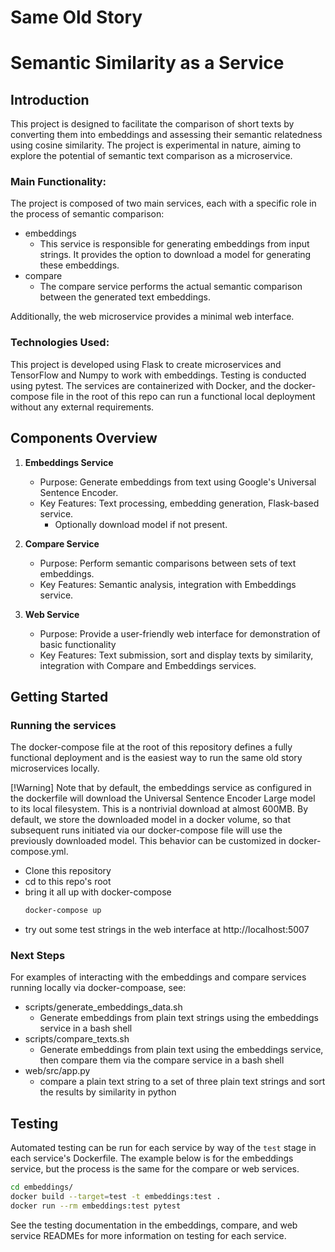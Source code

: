 # Same Old Story 
# Semantic Similarity as a Service

## Introduction
This project is designed to facilitate the comparison of short texts by converting them into embeddings and assessing their semantic relatedness using cosine similarity. The project is experimental in nature, aiming to explore the potential of semantic text comparison as a microservice.

### Main Functionality:
The project is composed of two main services, each with a specific role in the process of semantic comparison:

- embeddings
    * This service is responsible for generating embeddings from input strings. It provides the option to download a model for generating these embeddings.
- compare
    * The compare service performs the actual semantic comparison between the generated text embeddings.

Additionally, the web microservice provides a minimal web interface.

### Technologies Used:
This project is developed using Flask to create microservices and TensorFlow and Numpy to work with embeddings. Testing is conducted using pytest. The services are containerized with Docker, and the docker-compose file in the root of this repo can run a functional local deployment without any external requirements.

## Components Overview
1. **Embeddings Service**
   - Purpose: Generate embeddings from text using Google's Universal Sentence Encoder.
   - Key Features: Text processing, embedding generation, Flask-based service.
     - Optionally download model if not present.

2. **Compare Service**
   - Purpose: Perform semantic comparisons between sets of text embeddings.
   - Key Features: Semantic analysis, integration with Embeddings service.

3. **Web Service**
   - Purpose: Provide a user-friendly web interface for demonstration of basic functionality
   - Key Features: Text submission, sort and display texts by similarity, integration with Compare and Embeddings services.


## Getting Started

### Running the services

The docker-compose file at the root of this repository defines a fully functional deployment and is the easiest way to run the same old story microservices locally.

[!Warning] Note that by default, the embeddings service as configured in the dockerfile will download the Universal Sentence Encoder Large model to its local filesystem. This is a nontrivial download at almost 600MB. By default, we store the downloaded model in a docker volume, so that subsequent runs initiated via our docker-compose file will use the previously downloaded model. This behavior can be customized in docker-compose.yml.

- Clone this repository
- cd to this repo's root
- bring it all up with docker-compose
  ```bash
  docker-compose up
  ```
- try out some test strings in the web interface at http://localhost:5007

### Next Steps

For examples of interacting with the embeddings and compare services running locally via docker-compoase, see:

* scripts/generate_embeddings_data.sh
  - Generate embeddings from plain text strings using the embeddings service in a bash shell
* scripts/compare_texts.sh
  - Generate embeddings from plain text using the embeddings service, then compare them via the compare service in a bash shell
* web/src/app.py
  - compare a plain text string to a set of three plain text strings and sort the results by similarity in python

## Testing

Automated testing can be run for each service by way of the `test` stage in each service's Dockerfile. The example below is for the embeddings service, but the process is the same for the compare or web services.

```bash
cd embeddings/
docker build --target=test -t embeddings:test .
docker run --rm embeddings:test pytest
```

See the testing documentation in the embeddings, compare, and web service READMEs for more information on testing for each service.


